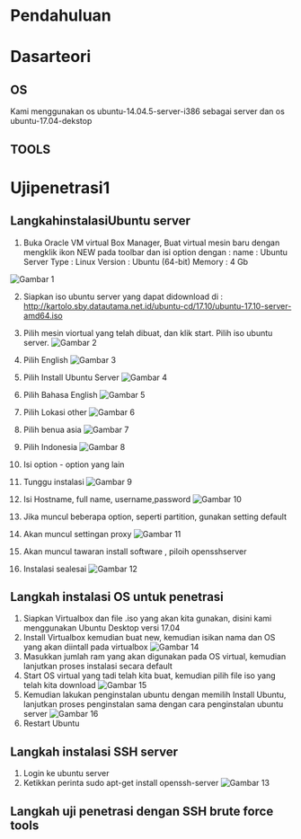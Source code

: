 # Pendahuluan
# Dasarteori
## OS
Kami menggunakan os ubuntu-14.04.5-server-i386 sebagai server dan os ubuntu-17.04-dekstop
## TOOLS
# Ujipenetrasi1
## LangkahinstalasiUbuntu server
1. Buka Oracle VM virtual Box Manager, Buat virtual mesin baru dengan mengklik ikon NEW pada toolbar dan isi option dengan :
name : Ubuntu Server
Type : Linux
Version : Ubuntu (64-bit)
Memory : 4 Gb

![Gambar 1](https://lh4.googleusercontent.com/otvECxc5tNlKsvXrDGEjs7sjfI_MFYzyJIBEX7Wnaxf6gGwMV9gx3OtAt2XtSvTYNw5eT_a43PCO968=w1366-h662)

2. Siapkan iso ubuntu server yang dapat didownload di : http://kartolo.sby.datautama.net.id/ubuntu-cd/17.10/ubuntu-17.10-server-amd64.iso

3. Pilih mesin viortual yang telah dibuat, dan klik start. Pilih iso ubuntu server.
![Gambar 2](https://lh5.googleusercontent.com/EOLLyZUQdAwDyesL9oq5RJHmDXDc0lDGWMcsCCjvGLiNe_Ncd527Q2X04BI9mxHRvnZtViv0OYngnh8=w1366-h662)

4. Pilih English
![Gambar 3](https://lh3.googleusercontent.com/0ZmA627PKfVY4CP_9VpC1OwVOKzOsTO3ZjjCDjWnP9qwENH2GBBNpgYqf-J4nOLquHGPdwtRwd84n4c=w1366-h662)
5. Pilih Install Ubuntu Server
![Gambar 4](https://lh3.googleusercontent.com/G_XQSEQ9i5hI9PUAmVhkRniUTFgzxLF71psEYRMyKjAGvqTnKpN4e3P5e3uwD_K-JEAS3hg4qRBhD3s=w1366-h662)
6. Pilih Bahasa English
![Gambar 5](https://lh4.googleusercontent.com/DwcFDDNBIhp5s0YNJyUQdN24tNei4mJnJAiinsuRy3oGkxx4ynorr8COqUi2oXQpssblrzvVRjG46Aw=w1366-h662-rw)
7. Pilih Lokasi other
![Gambar 6](https://lh5.googleusercontent.com/VN6kzpjfBQFqrGk_7z_BnIii6ELhCG-dC3rrrz_IRm6-TBbI8wQ3D0KqxclLemkQug7Cb1_ZCtcrY0E=w1366-h662-rw)
8. Pilih benua asia
![Gambar 7](https://lh4.googleusercontent.com/RpoQCSAj-OSSusGLS1bQifj3N82E9pdJUQNOILnvY4gNeCLhKgjb4Rc6mZCqnTTpR3rFKa_fG8RdU2g=w1366-h662-rw)
9. Pilih Indonesia
![Gambar 8](https://lh5.googleusercontent.com/NRTGZD_H6ada5ecl9rce7CQj3vbyIJwWud-g-VX4y0Y0cjOEEFub3DEkNfVvg0eu3ijo-BnmV02n7ds=w1366-h662-rw)
9. Isi option - option yang lain
10. Tunggu instalasi 
![Gambar 9](https://lh4.googleusercontent.com/LwvryCx0YeDdTPZQ6be4JuCIT_9BtEgBQEQxlOB3CIBD8yNt7Y4bMEPwLy5EtQaGe78qZePj6Hqnmnk=w1366-h662-rw)
11. Isi Hostname, full name, username,password
![Gambar 10](https://lh5.googleusercontent.com/ZhAhoo-d6qDoFcSJX3uM4-XOfHBSvSGGPjla0TQ5PC3i1JwHLve9Y5ytBIpIOZSR4lhiKlxegO0VqwE=w1366-h662-rw)
12. Jika muncul beberapa option, seperti partition, gunakan setting default
13. Akan muncul settingan proxy
![Gambar 11](https://lh5.googleusercontent.com/W_Q91ovsDMWvXgw8FaIVEWhTmFrMxtK14gOv3MEkQ_UHIrFabJPOTuIRMyUpae_5BFwpVPEDBk49RHo=w1366-h662)
14. Akan muncul tawaran install software , piloih opensshserver
15. Instalasi sealesai
![Gambar 12](https://lh3.googleusercontent.com/kKK3KW4IZXdg32YIt-xXbPGbOWyGfUI_MjaVnUHf_BFU4PQr_Y4Z30m86jkSzLvl7_6WMX-byvSm4ns=w1366-h662-rw)
## Langkah instalasi OS untuk penetrasi
1) Siapkan Virtualbox dan file .iso yang akan kita gunakan, disini kami menggunakan Ubuntu Desktop versi 17.04
2) Install Virtualbox kemudian buat new, kemudian isikan nama dan OS yang akan diintall pada virtualbox
![Gambar 14](https://lh6.googleusercontent.com/lpcqCZ7qs-jnVQZq9_w3qkZhzVM6hp1XoaHx--DtacDpETBArLz_Yw0_fawgwod0ldu2AZcKIM3eM6w=w1366-h662)
3) Masukkan jumlah ram yang akan digunakan pada OS virtual, kemudian lanjutkan proses instalasi secara default
4) Start OS virtual yang tadi telah kita buat, kemudian pilih file iso yang telah kita download
![Gambar 15](https://lh4.googleusercontent.com/4OQpDznPQNUxbORMHQvcXdrrujMjxNo4Bfujou6Abz-aulisRcXNWIPJXwI6lLBYOIAyZ0WfddgHSNo=w1366-h613-rw)
5) Kemudian lakukan penginstalan ubuntu dengan memilih Install Ubuntu, lanjutkan proses penginstalan sama dengan cara penginstalan ubuntu server
![Gambar 16](https://lh6.googleusercontent.com/Vjcm_ELQDUernm4hl1epFmRhVC1-5Jl1e7vM8C85Jeklke8qnY_C3JTrDbwWYvlFnc1iIw2PtZ8_X2s=w1366-h613-rw)
6) Restart Ubuntu
## Langkah instalasi SSH server
1. Login ke ubuntu server
2. Ketikkan perinta sudo apt-get install openssh-server
![Gambar 13](https://lh5.googleusercontent.com/ZtAsqYWdIwFnRhcGBFAXSzLT71GQqBLvLJXHcqnVcoNihDBRyxDgZZr0TF3l7JUf86GjYxA_DdaZa0w=w1366-h662-rw)
## Langkah uji penetrasi dengan SSH brute force tools
